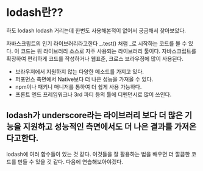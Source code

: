 # lodash란??

하도 lodash lodash 거리는데 한번도 사용해본적이 없어서 궁금해서 찾아보았다.

자바스크립트의 인기 라이브러리라고한다
_.test() 처럼 _로 시작하는 코드를 볼 수 있다.
이 코드는 위 라이브러리 소스로 자주 사용되는 라이브러리 툴이다. 자바스크립트를 확장하여 편리하게 코드를 작성하거나 웹표준, 크로스 브라우징에 많이 사용된다.

 - 브라우저에서 지원하지 않는 다양한 메소드를 가지고 있다.
 - 퍼포먼스 측면에서 Native보다 더 나은 성능을 가져올 수 있다.
 - npm이나 패키니 매니저를 통하여 더 쉽게 사용 가능하다.
 - 프론트 엔드 프레임워크나 3rd 파티 등의 툴에 디펜던시로 많이 쓰인다.

lodash가 underscore라는 라이브러리 보다 더 많은 기능을 지원하고 성능적인 측면에서도 더 나은 결과를 가져온다고한다.
------------------------------------------
lodash에 여러 함수들이 있는 것 같다. 이것들을 잘 활용하는 법을 배우면 더 깔끔한 코드를 만들 수 있을 것 같다. 다음에 연습해보아야겠다.

